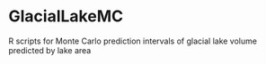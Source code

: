 # GlacialLakeMC
R scripts for Monte Carlo prediction intervals of glacial lake volume predicted by lake area
